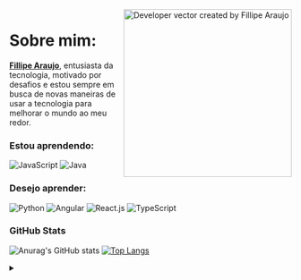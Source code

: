 <img align="right" alt="Developer vector created by Fillipe Araujo" height="300" src="https://user-images.githubusercontent.com/106853088/224595953-6144b836-a731-45d0-8285-176bf5685e2e.png">
<h1 id="top" align="left">Sobre mim:</h1>

<p align="left"><a href="https://www.linkedin.com/in/fillipe-araujo/"><strong>Fillipe Araujo</strong></a>, entusiasta da tecnologia, motivado por desafios e estou sempre em busca de novas maneiras de usar a tecnologia para melhorar o mundo ao meu redor. <br>
</a></p>
 
 <h3 align="left">Estou aprendendo:</h3>

![JavaScript](https://img.shields.io/badge/JavaScript-ECE2FB?style=for-the-badge&logo=javascript&logoColor=F7DF1E)
![Java](https://img.shields.io/badge/Java-ECE2FB?style=for-the-badge&logo=java)


<h3 align="left">Desejo aprender: </h3>

![Python](https://img.shields.io/badge/Python-ECE2FB?style=for-the-badge&logo=python)
![Angular](https://img.shields.io/badge/Angular-ECE2FB?style=for-the-badge&logo=angular&logoColor=FF0000)
![React.js](https://img.shields.io/badge/React-ECE2FB?style=for-the-badge&logo=react)
![TypeScript](https://img.shields.io/badge/TypeScript-ECE2FB?style=for-the-badge&logo=typescript)

<h3 align="left">GitHub Stats</h3>

![Anurag's GitHub stats](https://github-readme-stats-git-masterrstaa-rickstaa.vercel.app/api?username=Fillpin&hide_title=true&show_icons=true&include_all_commits=false&count_private=true&line_height=25&hide=issues&bg_color=020114&title_color=00FF7F&text_color=FFF&border_radius=3&border_color=00FF7F&icon_color=00FF7F&theme=jolly)
[![Top Langs](https://github-readme-stats-git-masterrstaa-rickstaa.vercel.app/api/top-langs/?username=Fillpin&line_height=10&card_width=290&layout=compact&hide_title=false&count_private=true&langs_count=4&show_icons=true&title_color=00FF7F&hide=html,css&bg_color=020114&text_color=8B8B8B&border_radius=3&border_color=181832)](https://github.com/Fillpin/github-readme-stats)
  <br>

<details align="left">
  <summary></summary> 
 
  - Badges by <a href="https://shields.io/">shields.io</a><br>
  - GitHub Stats by <a href="https://github.com/anuraghazra/github-readme-stats">anuraghazra</a>
  - Developer vector created by <a href="https://www.freepik.com/vectors/developer">storyset - www.freepik.com</a> (edited by author)
  - README.md inspired by <a href="https://github.com/elidianaandrade"><strong>Elidiana Andrade</strong></a>
 
</details>



